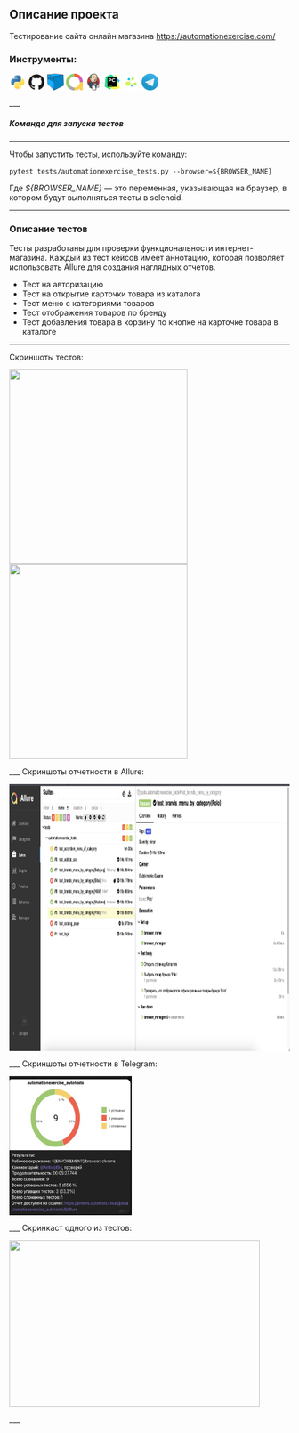 ## Описание проекта
Тестирование сайта онлайн магазина https://automationexercise.com/

### Инструменты:

<p align="left">
<img align="center" src="https://github.com/Antivist94/automationexercise_autotests/blob/main/gitpics/giticons/python.svg" height="30" width="30">
<img align="center" src="https://github.com/Antivist94/automationexercise_autotests/blob/main/gitpics/giticons/github.svg" height="30" width="30">
<img align="center" src="https://github.com/Antivist94/automationexercise_autotests/blob/main/gitpics/giticons/selenoid.png" height="30" width="30">
<img align="center" src="https://github.com/Antivist94/automationexercise_autotests/blob/main/gitpics/giticons/allure_pic.jpeg" height="30" width="30">
<img align="center" src="https://github.com/Antivist94/automationexercise_autotests/blob/main/gitpics/giticons/jenkins-original.svg" height="30" width="30">
<img align="center" src="https://github.com/Antivist94/automationexercise_autotests/blob/main/gitpics/giticons/pycharm-original.svg" height="30" width="30">
<img align="center" src="https://github.com/Antivist94/automationexercise_autotests/blob/main/gitpics/giticons/selene.png" height="30" width="30">
<img align="center" src="https://github.com/Antivist94/automationexercise_autotests/blob/main/gitpics/giticons/telegram.png" height="30" width="30">
</p>
___

##### Команда для запуска тестов
___
Чтобы запустить тесты, используйте команду:
```
pytest tests/automationexercise_tests.py --browser=${BROWSER_NAME}
```
Где _${BROWSER_NAME}_ — это переменная, указывающая на браузер, в котором будут выполняться тесты в selenoid.
___

### Описание тестов

Тесты разработаны для проверки функциональности интернет-магазина. 
Каждый из тест кейсов имеет аннотацию, которая позволяет использовать Allure для создания наглядных отчетов.
- Тест на авторизацию
- Тест на открытие карточки товара из каталога
- Тест меню с категориями товаров
- Тест отображения товаров по бренду
- Тест добавления товара в корзину по кнопке на карточке товара в каталоге
___
Скриншоты тестов:
<p align="left">
<img align="center" src="" height="350" width="320">
<img align="center" src="" height="350" width="320">
</p>
___
Скриншоты отчетности в Allure:
<p align="left">
<img align="center" src="https://github.com/Antivist94/automationexercise_autotests/blob/main/gitpics/Jenkins_example_1.png" height="480" width="650">
</p>
___
Скриншоты отчетности в Telegram:
<p align="left">
<img align="center" src="https://github.com/Antivist94/automationexercise_autotests/blob/main/gitpics/tg_example.png" height="250" width="220">
</p>
___
Скринкаст одного из тестов:
<p align="left">
<img align="center" src="https://github.com/Antivist94/automationexercise_autotests/blob/main/gitpics/test_example_video.mp4" height="300" width="450">
</p>
___